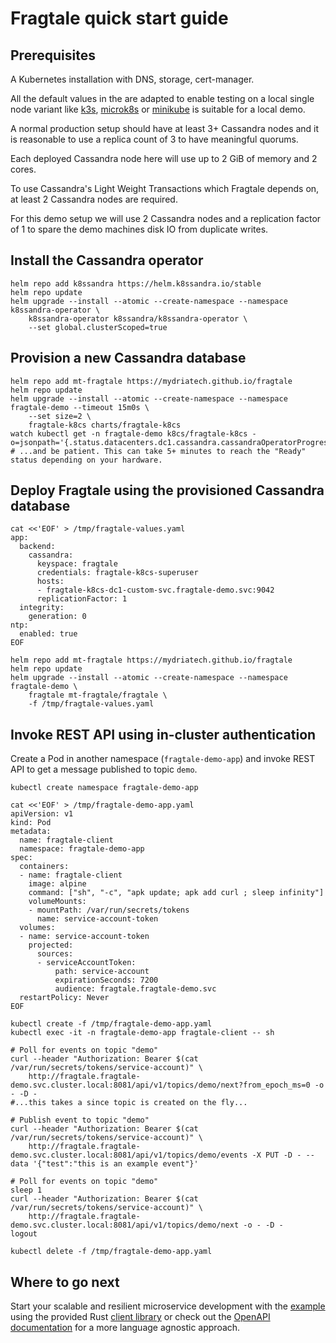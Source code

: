 # Fragtale quick start guide

## Prerequisites

A Kubernetes installation with DNS, storage, cert-manager.

All the default values in the are adapted to enable testing on a local single
node variant like [k3s](https://k3s.io/), [microk8s](https://microk8s.io/)
or [minikube](https://minikube.sigs.k8s.io/docs/) is suitable for a local demo.

A normal production setup should have at least 3+ Cassandra nodes and it is
reasonable to use a replica count of 3 to have meaningful quorums.

Each deployed Cassandra node here will use up to 2 GiB of memory and 2 cores.

To use Cassandra's Light Weight Transactions which Fragtale depends on, at least
2 Cassandra nodes are required.

For this demo setup we will use 2 Cassandra nodes and a replication factor of 1
to spare the demo machines disk IO from duplicate writes.

## Install the Cassandra operator

```text
helm repo add k8ssandra https://helm.k8ssandra.io/stable
helm repo update
helm upgrade --install --atomic --create-namespace --namespace k8ssandra-operator \
    k8ssandra-operator k8ssandra/k8ssandra-operator \
    --set global.clusterScoped=true
```

## Provision a new Cassandra database

```text
helm repo add mt-fragtale https://mydriatech.github.io/fragtale
helm repo update
helm upgrade --install --atomic --create-namespace --namespace fragtale-demo --timeout 15m0s \
    --set size=2 \
    fragtale-k8cs charts/fragtale-k8cs
watch kubectl get -n fragtale-demo k8cs/fragtale-k8cs -o=jsonpath='{.status.datacenters.dc1.cassandra.cassandraOperatorProgress}'
# ...and be patient. This can take 5+ minutes to reach the "Ready" status depending on your hardware.
```

## Deploy Fragtale using the provisioned Cassandra database

```text
cat <<'EOF' > /tmp/fragtale-values.yaml
app:
  backend:
    cassandra:
      keyspace: fragtale
      credentials: fragtale-k8cs-superuser
      hosts:
      - fragtale-k8cs-dc1-custom-svc.fragtale-demo.svc:9042
      replicationFactor: 1
  integrity:
    generation: 0
ntp:
  enabled: true
EOF

helm repo add mt-fragtale https://mydriatech.github.io/fragtale
helm repo update
helm upgrade --install --atomic --create-namespace --namespace fragtale-demo \
    fragtale mt-fragtale/fragtale \
    -f /tmp/fragtale-values.yaml
```

## Invoke REST API using in-cluster authentication

Create a Pod in another namespace (`fragtale-demo-app`) and invoke REST API to get
a message published to topic `demo`.

```
kubectl create namespace fragtale-demo-app

cat <<'EOF' > /tmp/fragtale-demo-app.yaml
apiVersion: v1
kind: Pod
metadata:
  name: fragtale-client
  namespace: fragtale-demo-app
spec:
  containers:
  - name: fragtale-client
    image: alpine
    command: ["sh", "-c", "apk update; apk add curl ; sleep infinity"] 
    volumeMounts:
    - mountPath: /var/run/secrets/tokens
      name: service-account-token
  volumes:
  - name: service-account-token
    projected:
      sources:
      - serviceAccountToken:
          path: service-account
          expirationSeconds: 7200
          audience: fragtale.fragtale-demo.svc
  restartPolicy: Never
EOF

kubectl create -f /tmp/fragtale-demo-app.yaml
kubectl exec -it -n fragtale-demo-app fragtale-client -- sh

# Poll for events on topic "demo"
curl --header "Authorization: Bearer $(cat /var/run/secrets/tokens/service-account)" \
    http://fragtale.fragtale-demo.svc.cluster.local:8081/api/v1/topics/demo/next?from_epoch_ms=0 -o - -D -
#...this takes a since topic is created on the fly...

# Publish event to topic "demo"
curl --header "Authorization: Bearer $(cat /var/run/secrets/tokens/service-account)" \
    http://fragtale.fragtale-demo.svc.cluster.local:8081/api/v1/topics/demo/events -X PUT -D - --data '{"test":"this is an example event"}'

# Poll for events on topic "demo"
sleep 1
curl --header "Authorization: Bearer $(cat /var/run/secrets/tokens/service-account)" \
    http://fragtale.fragtale-demo.svc.cluster.local:8081/api/v1/topics/demo/next -o - -D -
logout

kubectl delete -f /tmp/fragtale-demo-app.yaml

```


## Where to go next

Start your scalable and resilient microservice development with the
[example](../fragtale-client/examples/event_handler.rs) using the provided Rust
[client library](../fragtale-client/) or check out the
[OpenAPI documentation](../fragtale-api/openapi.json) for a more language agnostic
approach.
